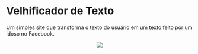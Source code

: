 # Velhificador de Texto
Um simples site que transforma o texto do usuário em um texto feito por um idoso no Facebook.
<center><img src="https://i.imgur.com/fDhF15X.gif"></center>
